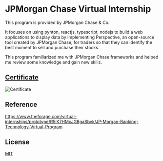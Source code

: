 # JPMorgan Chase Virtual Internship
This program is provided by JPMorgan Chase & Co. 

It focuses on using pyhton, reactjs, typescript, nodejs to build a web applications to display data by implementing Perspective, an open-source tool created by JPMorgan Chase, for traders so that they can identify the best moment to sell and purchase their stocks. 

This program familiarized me with JPMorgan Chase frameworks and helped me review some knowledge and gain new skills.

## [Certificate](https://insidesherpa.s3.amazonaws.com/completion-certificates/JP%20Morgan/R5iK7HMxJGBgaSbvk_JPMorgan%20Chase_zEdLKmMSBsBPSazdf_completion_certificate.pdf)

![Certificate](https://user-images.githubusercontent.com/52568892/97084042-d9237c00-15d9-11eb-8bfa-f3577e00c58c.jpg)

## Reference
https://www.theforage.com/virtual-internships/prototype/R5iK7HMxJGBgaSbvk/JP-Morgan-Banking-Technology-Virtual-Program

## License

[MIT](https://github.com/minji-mia/JPMorgan-Chase-Virtual-Internship/blob/master/LICENSE)
